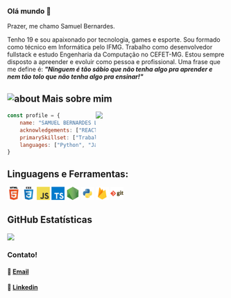 ### Olá mundo 👋

Prazer, me chamo Samuel Bernardes.

Tenho 19 e sou apaixonado por tecnologia, games e esporte. 
Sou formado como técnico em Informática pelo IFMG.
Trabalho como desenvolvedor fullstack e estudo Engenharia da Computação no CEFET-MG. 
Estou sempre disposto a apreender e evoluir como pessoa e profissional. 
Uma frase que me define é: ***"Ninguem é tão sábio que não tenha algo pra aprender e nem tão tolo que não tenha algo pra ensinar!"***

## <img width="45" alt="about" src="https://raw.github.com/elizarov/elizarov/master/about.png"> Mais sobre mim

<img align="right" width="300" src="https://i2.wp.com/allhtaccess.info/wp-content/uploads/2018/03/programming.gif?fit=1281%2C716&ssl=1" />

```javascript
const profile = {
    name: "SAMUEL BERNARDES LOPES SANTOS",
    acknowledgements: ["REACT", "REACT NATIVE", ".NET", "NODE"],
    primarySkillset: ["Trabalho em equipe", "Comunicação", "Interação com cliente", "Persistente"],
    languages: ["Python", "JavaScript", "Typescript","C#", "C" , "Java"] 
}
```

## **Linguagens e Ferramentas:**  

<code><img height="30" src="https://raw.githubusercontent.com/github/explore/80688e429a7d4ef2fca1e82350fe8e3517d3494d/topics/html/html.png"></code>
<code><img height="30" src="https://raw.githubusercontent.com/github/explore/80688e429a7d4ef2fca1e82350fe8e3517d3494d/topics/css/css.png"></code>
<code><img height="30" src="https://raw.githubusercontent.com/github/explore/80688e429a7d4ef2fca1e82350fe8e3517d3494d/topics/javascript/javascript.png"></code>
<code><img height="30" src="https://raw.githubusercontent.com/github/explore/80688e429a7d4ef2fca1e82350fe8e3517d3494d/topics/typescript/typescript.png"></code>
<code><img height="30" src="https://raw.githubusercontent.com/github/explore/80688e429a7d4ef2fca1e82350fe8e3517d3494d/topics/nodejs/nodejs.png"></code>
<code><img height="30" src="https://raw.githubusercontent.com/github/explore/80688e429a7d4ef2fca1e82350fe8e3517d3494d/topics/python/python.png"></code>
<code><img height="30" src="https://raw.githubusercontent.com/github/explore/80688e429a7d4ef2fca1e82350fe8e3517d3494d/topics/firebase/firebase.png"></code>
<code><img height="30" src="https://raw.githubusercontent.com/github/explore/80688e429a7d4ef2fca1e82350fe8e3517d3494d/topics/git/git.png"></code>




## **GitHub Estatísticas**

<a href="https://github.com/samuel-bernardes">
  <img align="center" src="https://github-readme-stats.vercel.app/api/top-langs/?username=samuel-bernardes&theme=dracula&hide_langs_below=1" />
</a>

[email]: mailto:sbernardes467@gmail.com
[linkedin]: https://www.linkedin.com/in/samuel-bernardes-lopes-santos/


<br>

### Contato!

#### 📧 [Email][email] 
#### 👔 [Linkedin][linkedin]
